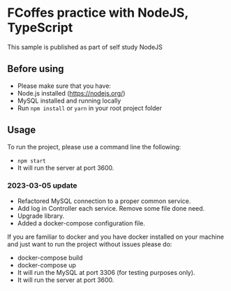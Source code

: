 # FCoffes practice with NodeJS, TypeScript

This sample is published as part of self study NodeJS

## Before using

- Please make sure that you have:
- Node.js installed (https://nodejs.org/)
- MySQL installed and running locally
- Run `npm install` or `yarn` in your root project folder

## Usage

To run the project, please use a command line the following:
- `npm start`
- It will run the server at port 3600.

### 2023-03-05 update

- Refactored MySQL connection to a proper common service.
- Add log in Controller each service. Remove some file done need.
- Upgrade library.
- Added a docker-compose configuration file.

If you are familiar to docker and you have docker installed on your machine and just want to run the project without issues please do:

 - docker-compose build
 - docker-compose up
 - It will run the MySQL at port 3306 (for testing purposes only).
 - It will run the server at port 3600.
